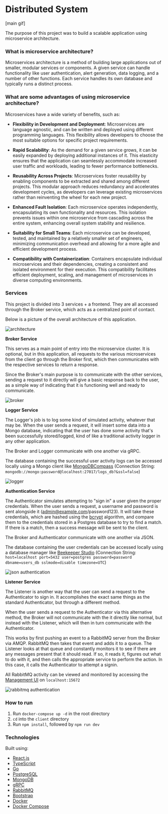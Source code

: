 # Distributed System

[main gif]

The purpose of this project was to build a scalable application using microservice architecture.

### What is microservice architecture?

Microservices architecture is a method of building large applications out of smaller, modular services or components. A given service can handle functionality like user authentication, alert generation, data logging, and a number of other functions. Each service handles its own database and typically runs a distinct process.

### What are some advantages of using microservice architecture?

Microservices have a wide variety of benefits, such as:

- **Flexibility in Development and Deployment**: Microservices are language agnostic, and can be written and deployed using different programming languages. This flexibility allows developers to choose the most suitable options for specific project requirements.

- **Rapid Scalability**: As the demand for a given service grows, it can be easily expanded by deploying additional instances of it. This elasticity ensures that the application can seamlessly accommodate increased user traffic and workloads, leading to fewer performance bottlenecks.

- **Reusability Across Projects**: Microservices foster reusability by enabling components to be extracted and shared among different projects. This modular approach reduces redundancy and accelerates development cycles, as developers can leverage existing microservices rather than reinventing the wheel for each new project.

- **Enhanced Fault Isolation**: Each microservice operates independently, encapsulating its own functionality and resources. This isolation prevents issues within one microservice from cascading across the entire system, enhancing overall system stability and resilience.

- **Suitability for Small Teams**: Each microservice can be developed, tested, and maintained by a relatively smaller set of engineers, minimizing communication overhead and allowing for a more agile and efficient development process.

- **Compatibility with Containerization**: Containers encapsulate individual microservices and their dependencies, creating a consistent and isolated environment for their execution. This compatibility facilitates efficient deployment, scaling, and management of microservices in diverse computing environments.

### Services

This project is divided into 3 services + a frontend. They are all accessed through the Broker service, which acts as a centralized point of contact.

Below is a picture of the overall architecture of this application.

![architecture](./media/architecture.png)

**Broker Service**

This serves as a main point of entry into the microservice cluster. It is optional, but in this application, all requests to the various microservices from the client go through the Broker first, which then communicates with the respective services to return a response.

Since the Broker's main purpose is to communicate with the other services, sending a request to it directly will give a basic response back to the user, as a simple way of indicating that it is functioning well and ready to communicate.

![broker](./media/broker.gif)

**Logger Service**

The Logger's job is to log some kind of simulated activity, whatever that may be. When the user sends a request, it will insert some data into a Mongo database, indicating that the user has done some activity that's been successfully stored/logged, kind of like a traditional activity logger in any other application.

The Broker and Logger communicate with one another via gRPC.

The database containing the successful user activity logs can be accessed locally using a Mongo client like [MongoDBCompass](https://www.mongodb.com/products/compass) (Connection String: `mongodb://mongo:password@localhost:27017/logs_db?&ssl=false`)

![logger](./media/grpc.gif)

**Authentication Service**

The Authenticator simulates attempting to "sign in" a user given the proper credentials. When the user sends a request, a username and password is sent alongside it (admin@example.com/password123). It will take these credentials, which are hashed using the [bcrypt](https://en.wikipedia.org/wiki/Bcrypt) algorithm, and compare them to the credentials stored in a Postgres database to try to find a match. If there is a match, then a success message will be sent to the client.

The Broker and Authenticator communicate with one another via JSON.

The database containing the user credentials can be accessed locally using a database manager like [Beekeeper Studio](https://www.beekeeperstudio.io/) (Connection String: `host=localhost port=5432 user=postgres password=password dbname=users_db sslmode=disable timezone=UTC`)

![json authentication](./media/json-auth.gif)

**Listener Service**

The Listener is another way that the user can send a request to the Authenticator to sign in. It accomplishes the exact same things as the standard Authenticator, but through a different method.

When the user sends a request to the Authenticator via this alternative method, the Broker will not communicate with the it directly like normal, but instead with the Listener, which will then in turn communicate with the Authenticator.

This works by first pushing an event to a RabbitMQ server from the Broker via AMQP. RabbitMQ then takes that event and adds it to a queue. The Listener looks at that queue and constantly monitors it to see if there are any messages present that it should read. If so, it reads it, figures out what to do with it, and then calls the appropriate service to perform the action. In this case, it calls the Authenticator to attempt a signin.

All RabbitMQ activity can be viewed and monitored by accessing the [Management UI](https://www.rabbitmq.com/management.html) on `localhost:15672`

![rabbitmq authentication](./media/rabbitmq-auth.gif)

### How to run

1. Run `docker-compose up -d` in the root directory
2. `cd` into the `client` directory
3. Run `npm install`, followed by `npm run dev`

### Technologies

Built using:

- [React.js](https://react.dev/)
- [TypeScript](https://www.typescriptlang.org/)
- [Go](https://go.dev/)
- [PostgreSQL](https://www.postgresql.org/)
- [MongoDB](https://www.mongodb.com/)
- [gRPC](https://grpc.io/)
- [RabbitMQ](https://www.rabbitmq.com/)
- [Bootstrap](https://getbootstrap.com/)
- [Docker](https://www.docker.com/)
- [Docker Compose](https://docs.docker.com/compose/)
